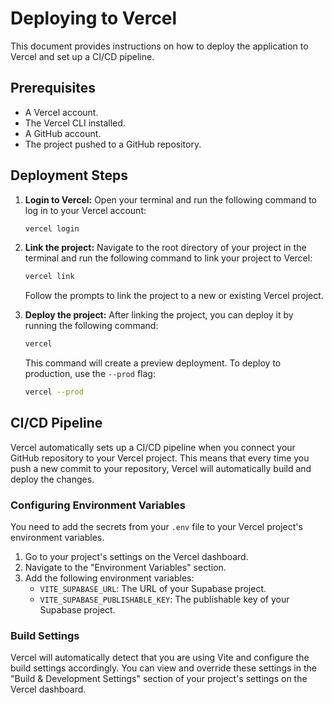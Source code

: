 # Deploying to Vercel

This document provides instructions on how to deploy the application to Vercel and set up a CI/CD pipeline.

## Prerequisites

- A Vercel account.
- The Vercel CLI installed.
- A GitHub account.
- The project pushed to a GitHub repository.

## Deployment Steps

1.  **Login to Vercel:**
    Open your terminal and run the following command to log in to your Vercel account:

    ```bash
    vercel login
    ```

2.  **Link the project:**
    Navigate to the root directory of your project in the terminal and run the following command to link your project to Vercel:

    ```bash
    vercel link
    ```

    Follow the prompts to link the project to a new or existing Vercel project.

3.  **Deploy the project:**
    After linking the project, you can deploy it by running the following command:
    ```bash
    vercel
    ```
    This command will create a preview deployment. To deploy to production, use the `--prod` flag:
    ```bash
    vercel --prod
    ```

## CI/CD Pipeline

Vercel automatically sets up a CI/CD pipeline when you connect your GitHub repository to your Vercel project. This means that every time you push a new commit to your repository, Vercel will automatically build and deploy the changes.

### Configuring Environment Variables

You need to add the secrets from your `.env` file to your Vercel project's environment variables.

1.  Go to your project's settings on the Vercel dashboard.
2.  Navigate to the "Environment Variables" section.
3.  Add the following environment variables:
    - `VITE_SUPABASE_URL`: The URL of your Supabase project.
    - `VITE_SUPABASE_PUBLISHABLE_KEY`: The publishable key of your Supabase project.

### Build Settings

Vercel will automatically detect that you are using Vite and configure the build settings accordingly. You can view and override these settings in the "Build & Development Settings" section of your project's settings on the Vercel dashboard.
